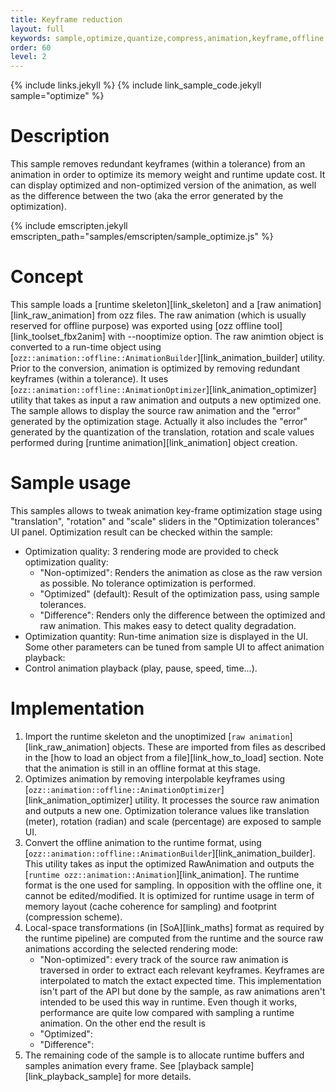 ```yaml
---
title: Keyframe reduction
layout: full
keywords: sample,optimize,quantize,compress,animation,keyframe,offline
order: 60
level: 2
---
```


{% include links.jekyll %}
{% include link_sample_code.jekyll sample="optimize" %}

Description
===========

This sample removes redundant keyframes (within a tolerance) from an animation in order to optimize its memory weight and runtime update cost. It can display optimized and non-optimized version of the animation, as well as the difference between the two (aka the error generated by the optimization).

{% include emscripten.jekyll emscripten_path="samples/emscripten/sample_optimize.js" %}

Concept
=======

This sample loads a [runtime skeleton][link_skeleton] and a [raw animation][link_raw_animation] from ozz files. The raw animation (which is usually reserved for offline purpose) was exported using [ozz offline tool][link_toolset_fbx2anim] with --nooptimize option. The raw animtion object is converted to a run-time object using [`ozz::animation::offline::AnimationBuilder`][link_animation_builder] utility.
Prior to the conversion, animation is optimized by removing redundant keyframes (within a tolerance). It uses [`ozz::animation::offline::AnimationOptimizer`][link_animation_optimizer] utility that takes as input a raw animation and outputs a new optimized one.
The sample allows to display the source raw animation and the "error" generated by the optimization stage. Actually it also includes the "error" generated by the quantization of the translation, rotation and scale values performed during [runtime animation][link_animation] object creation.

Sample usage
============

This samples allows to tweak animation key-frame optimization stage using "translation", "rotation" and "scale" sliders in the "Optimization tolerances" UI panel. Optimization result can be checked within the sample:

- Optimization quality: 3 rendering mode are provided to check optimization quality:
   - "Non-optimized": Renders the animation as close as the raw version as possible. No tolerance optimization is performed.
   - "Optimized" (default): Result of the optimization pass, using sample tolerances.
   - "Difference": Renders only the difference between the optimized and raw animation. This makes easy to detect quality degradation.
- Optimization quantity: Run-time animation size is displayed in the UI.
Some other parameters can be tuned from sample UI to affect animation playback:
- Control animation playback (play, pause, speed, time...).

Implementation
==============

1. Import the runtime skeleton and the unoptimized [`raw animation`][link_raw_animation] objects. These are imported from files as described in the [how to load an object from a file][link_how_to_load] section. Note that the animation is still in an offline format at this stage.
2. Optimizes animation by removing interpolable keyframes using [`ozz::animation::offline::AnimationOptimizer`][link_animation_optimizer] utility. It processes the source raw animation and outputs a new one. Optimization tolerance values like translation (meter), rotation (radian) and scale (percentage) are exposed to sample UI.
3. Convert the offline animation to the runtime format, using [`ozz::animation::offline::AnimationBuilder`][link_animation_builder]. This utility takes as input the optimized RawAnimation and outputs the [`runtime ozz::animation::Animation`][link_animation]. The runtime format is the one used for sampling. In opposition with the offline one, it cannot be edited/modified. It is optimized for runtime usage in term of memory layout (cache coherence for sampling) and footprint (compression scheme).
4. Local-space transformations (in [SoA][link_maths] format as required by the runtime pipeline) are computed from the runtime and the source raw animations according the selected rendering mode:
   - "Non-optimized": every track of the source raw animation is traversed in order to extract each relevant keyframes. Keyframes are interpolated to match the extact expected time. This implementation isn't part of the API but done by the sample, as raw animations aren't intended to be used this way in runtime. Even though it works, performance are quite low compared with sampling a runtime animation. On the other end the result is
   - "Optimized": 
   - "Difference":
5. The remaining code of the sample is to allocate runtime buffers and samples animation every frame. See [playback sample][link_playback_sample] for more details.